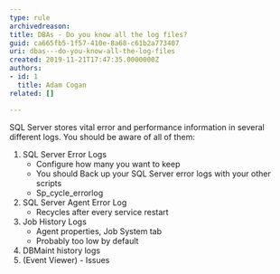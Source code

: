 ```yaml
---
type: rule
archivedreason: 
title: DBAs - Do you know all the log files?
guid: ca665fb5-1f57-410e-8a68-c61b2a773407
uri: dbas---do-you-know-all-the-log-files
created: 2019-11-21T17:47:35.0000000Z
authors:
- id: 1
  title: Adam Cogan
related: []

---
```


SQL Server stores vital error and performance information in several different logs. You should be aware of all of them:

1. SQL Server Error Logs
    * Configure how many you want to keep
    * You should Back up your SQL Server error logs with your other scripts
    * Sp\_cycle\_errorlog
2. SQL Server Agent Error Log
    * Recycles after every service restart
3. Job History Logs
    * Agent properties, Job System tab
    * Probably too low by default
4. DBMaint history logs
5. (Event Viewer) - Issues



<!--endintro-->
